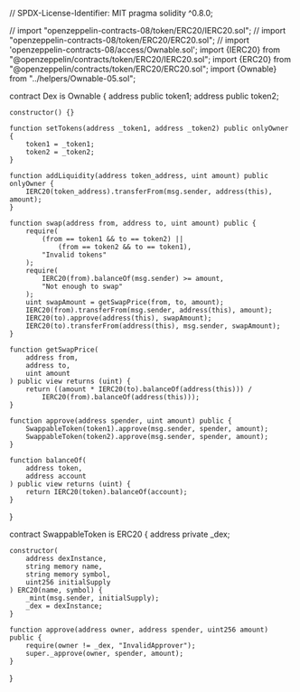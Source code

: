 // SPDX-License-Identifier: MIT
pragma solidity ^0.8.0;

// import "openzeppelin-contracts-08/token/ERC20/IERC20.sol";
// import "openzeppelin-contracts-08/token/ERC20/ERC20.sol";
// import 'openzeppelin-contracts-08/access/Ownable.sol';
import {IERC20} from "@openzeppelin/contracts/token/ERC20/IERC20.sol";
import {ERC20} from "@openzeppelin/contracts/token/ERC20/ERC20.sol";
import {Ownable} from "../helpers/Ownable-05.sol";

contract Dex is Ownable {
    address public token1;
    address public token2;

    constructor() {}

    function setTokens(address _token1, address _token2) public onlyOwner {
        token1 = _token1;
        token2 = _token2;
    }

    function addLiquidity(address token_address, uint amount) public onlyOwner {
        IERC20(token_address).transferFrom(msg.sender, address(this), amount);
    }

    function swap(address from, address to, uint amount) public {
        require(
            (from == token1 && to == token2) ||
                (from == token2 && to == token1),
            "Invalid tokens"
        );
        require(
            IERC20(from).balanceOf(msg.sender) >= amount,
            "Not enough to swap"
        );
        uint swapAmount = getSwapPrice(from, to, amount);
        IERC20(from).transferFrom(msg.sender, address(this), amount);
        IERC20(to).approve(address(this), swapAmount);
        IERC20(to).transferFrom(address(this), msg.sender, swapAmount);
    }

    function getSwapPrice(
        address from,
        address to,
        uint amount
    ) public view returns (uint) {
        return ((amount * IERC20(to).balanceOf(address(this))) /
            IERC20(from).balanceOf(address(this)));
    }

    function approve(address spender, uint amount) public {
        SwappableToken(token1).approve(msg.sender, spender, amount);
        SwappableToken(token2).approve(msg.sender, spender, amount);
    }

    function balanceOf(
        address token,
        address account
    ) public view returns (uint) {
        return IERC20(token).balanceOf(account);
    }
}

contract SwappableToken is ERC20 {
    address private _dex;

    constructor(
        address dexInstance,
        string memory name,
        string memory symbol,
        uint256 initialSupply
    ) ERC20(name, symbol) {
        _mint(msg.sender, initialSupply);
        _dex = dexInstance;
    }

    function approve(address owner, address spender, uint256 amount) public {
        require(owner != _dex, "InvalidApprover");
        super._approve(owner, spender, amount);
    }
}
